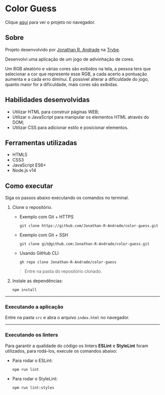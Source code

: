 # Color Guess

Clique [aqui](https://jonathan-r-andrade.github.io/color-guess) para ver o projeto no navegador.

## Sobre

Projeto desenvolvido por [Jonathan R. Andrade](https://www.linkedin.com/in/jonathan-r-andrade/) na [Trybe](https://www.betrybe.com/).

Desenvolvi uma aplicação de um jogo de adivinhação de cores.

Um RGB aleatório e várias cores são exibidos na tela, a pessoa tera que selecionar a cor que represente esse RGB, a cada acerto a pontuação aumenta e a cada erro diminui. É possível alterar a dificuldade do jogo, quanto maior for a dificuldade, mais cores são exibidas.

## Habilidades desenvolvidas

* Utilizar HTML para construir páginas WEB;
* Utilizar o JavaScript para manipular os elementos HTML através do DOM;
* Utilizar CSS para adicionar estilo e posicionar elementos.

## Ferramentas utilizadas

* HTML5
* CSS3
* JavaScript ES6+
* Node.js v14

## Como executar

Siga os passos abaixo executando os comandos no terminal.

1. Clone o repositório.

    * Exemplo com Git + HTTPS
      ```
      git clone https://github.com/Jonathan-R-Andrade/color-guess.git
      ```
    * Exemplo com Git + SSH
      ```
      git clone git@github.com:Jonathan-R-Andrade/color-guess.git
      ```
    * Usando GitHub CLI
      ```
      gh repo clone Jonathan-R-Andrade/color-guess
      ```

    > Entre na pasta do repositório clonado.

2. Instale as dependências:
    ```
    npm install
    ```

---

### Executando a aplicação

Entre na pasta `src` e abra o arquivo `index.html` no navegador.

---

### Executando os linters

Para garantir a qualidade do código os linters **ESLint** e **StyleLint** foram utilizados, para rodá-los, execute os comandos abaixo:

* Para rodar o ESLint:
    ```
    npm run lint
    ```
* Para rodar o StyleLint:
    ```
    npm run lint:styles
    ```
